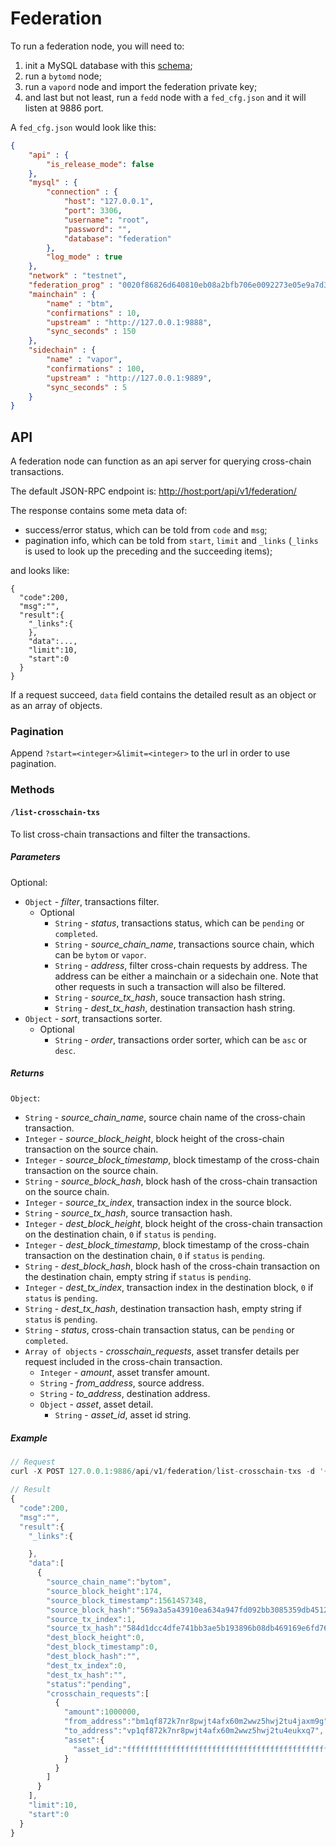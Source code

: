 # Federation

To run a federation node, you will need to:

1. init a MySQL database with this [schema](./federation.sql);
2. run a `bytomd` node;
3. run a `vapord` node and import the federation private key;
4. and last but not least, run a `fedd` node with a `fed_cfg.json` and it will listen at 9886 port.

A `fed_cfg.json` would look like this:

```json
{
    "api" : {
        "is_release_mode": false
    },
    "mysql" : {
        "connection" : {
            "host": "127.0.0.1",
            "port": 3306,
            "username": "root",
            "password": "",
            "database": "federation"
        },
        "log_mode" : true
    },
    "network" : "testnet",
    "federation_prog" : "0020f86826d640810eb08a2bfb706e0092273e05e9a7d3d71f9d53f4f6cc2e3d6c6a",
    "mainchain" : {
        "name" : "btm",
        "confirmations" : 10,
        "upstream" : "http://127.0.0.1:9888",
        "sync_seconds" : 150
    },
    "sidechain" : {
        "name" : "vapor",
        "confirmations" : 100,
        "upstream" : "http://127.0.0.1:9889",
        "sync_seconds" : 5
    }
}
```
## API
A federation node can function as an api server for querying cross-chain transactions.

The default JSON-RPC endpoint is: [http://host:port/api/v1/federation/](http://host:port/api/v1/federation/)

The response contains some meta data of:

+ success/error status, which can be told from `code` and `msg`;
+ pagination info, which can be told from `start`, `limit` and `_links` (`_links` is used to look up the preceding and the succeeding items);

and looks like:
```
{
  "code":200,
  "msg":"",
  "result":{
    "_links":{
    },
    "data":...,
    "limit":10,
    "start":0
  }
}
```

If a request succeed, `data` field contains the detailed result as an object or as an array of objects.

### Pagination

Append `?start=<integer>&limit=<integer>` to the url in order to use pagination.

### Methods

#### `/list-crosschain-txs`

To list cross-chain transactions and filter the transactions.

##### Parameters

Optional:

- `Object` - *filter*, transactions filter.
    + Optional
        * `String` - *status*, transactions status, which can be `pending` or `completed`.
        * `String` - *source_chain_name*, transactions source chain, which can be `bytom` or `vapor`.
        * `String` - *address*, filter cross-chain requests by address. The address can be either a mainchain or a sidechain one. Note that other requests in such a transaction will also be filtered. 
        * `String` - *source_tx_hash*, souce transaction hash string.
        * `String` - *dest_tx_hash*, destination transaction hash string.
- `Object` - *sort*, transactions sorter.
    + Optional
        * `String` - *order*, transactions order sorter, which can be `asc` or `desc`.


##### Returns


`Object`:

- `String` - *source_chain_name*, source chain name of the cross-chain transaction.
- `Integer` - *source_block_height*, block height of the cross-chain transaction on the source chain.
- `Integer` - *source_block_timestamp*, block timestamp of the cross-chain transaction on the source chain.
- `String` - *source_block_hash*, block hash of the cross-chain transaction on the source chain.
- `Integer` - *source_tx_index*, transaction index in the source block.
- `String` - *source_tx_hash*, source transaction hash.
- `Integer` - *dest_block_height*, block height of the cross-chain transaction on the destination chain, `0` if `status` is `pending`.
- `Integer` - *dest_block_timestamp*, block timestamp of the cross-chain transaction on the destination chain, `0` if `status` is `pending`.
- `String` - *dest_block_hash*, block hash of the cross-chain transaction on the destination chain, empty string if `status` is `pending`.
- `Integer` - *dest_tx_index*, transaction index in the destination block, `0` if `status` is `pending`.
- `String` - *dest_tx_hash*, destination transaction hash, empty string if `status` is `pending`.
- `String` - *status*, cross-chain transaction status, can be `pending` or `completed`.
- `Array of objects` - *crosschain_requests*, asset transfer details per request included in the cross-chain transaction.
    + `Integer` - *amount*, asset transfer amount.
    + `String` - *from_address*, source address.
    + `String` - *to_address*, destination address.
    + `Object` - *asset*, asset detail.
        * `String` - *asset_id*, asset id string.

##### Example

```js
// Request
curl -X POST 127.0.0.1:9886/api/v1/federation/list-crosschain-txs -d '{}'

// Result
{
  "code":200,
  "msg":"",
  "result":{
    "_links":{

    },
    "data":[
      {
        "source_chain_name":"bytom",
        "source_block_height":174,
        "source_block_timestamp":1561457348,
        "source_block_hash":"569a3a5a43910ea634a947fd092bb3085359db451235ae59c20daab4e4b0d274",
        "source_tx_index":1,
        "source_tx_hash":"584d1dcc4dfe741bb3ae5b193896b08db469169e6fd76098eac132af628a3183",
        "dest_block_height":0,
        "dest_block_timestamp":0,
        "dest_block_hash":"",
        "dest_tx_index":0,
        "dest_tx_hash":"",
        "status":"pending",
        "crosschain_requests":[
          {
            "amount":1000000,
            "from_address":"bm1qf872k7nr8pwjt4afx60m2wwz5hwj2tu4jaxm9g",
            "to_address":"vp1qf872k7nr8pwjt4afx60m2wwz5hwj2tu4eukxq7",
            "asset":{
              "asset_id":"ffffffffffffffffffffffffffffffffffffffffffffffffffffffffffffffff"
            }
          }
        ]
      }
    ],
    "limit":10,
    "start":0
  }
}
```
